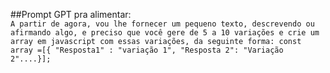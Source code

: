  ##Prompt GPT pra alimentar:  
 ```A partir de agora, vou lhe fornecer um pequeno texto, descrevendo ou afirmando algo, e preciso que você gere de 5 a 10 variações e crie um array em javascript com essas variações, da seguinte forma: const array =[{ "Resposta1" : "variação 1", "Resposta 2": "Variação 2"....}];```   
